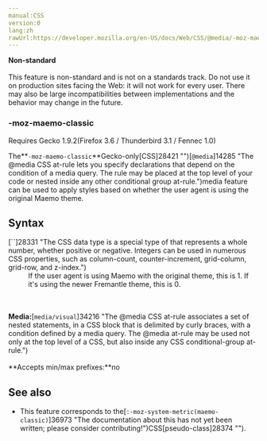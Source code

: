 ```yaml
---
manual:CSS
version:0
lang:zh
rawUrl:https://developer.mozilla.org/en-US/docs/Web/CSS/@media/-moz-maemo-classic
---
```






**Non-standard**<br></br>This feature is non-standard and is not on a standards track. Do not use it on production sites facing the Web: it will not work for every user. There may also be large incompatibilities between implementations and the behavior may change in the future.




### -moz-maemo-classic<a name="-moz-maemo-classic"></a>
Requires Gecko 1.9.2(Firefox 3.6 / Thunderbird 3.1 / Fennec 1.0)


The**`-moz-maemo-classic`**Gecko-only[CSS]28421 "")[`@media`]14285 "The @media CSS at-rule lets you specify declarations that depend on the condition of a media query. The rule may be placed at the top level of your code or nested inside any other conditional group at-rule.")media feature can be used to apply styles based on whether the user agent is using the original Maemo theme.


## Syntax<a name="Syntax"></a>
<dl><dt id=''>[`<integer>`]28331 "The <integer> CSS data type is a special type of <number> that represents a whole number, whether positive or negative. Integers can be used in numerous CSS properties, such as column-count, counter-increment, grid-column, grid-row, and z-index.")</dt><dd>If the user agent is using Maemo with the original theme, this is 1. If it&#39;s using the newer Fremantle theme, this is 0.</dd></dl>

<br></br>**Media:**[`media/visual`]34216 "The @media CSS at-rule associates a set of nested statements, in a CSS block that is delimited by curly braces, with a condition defined by a media query. The @media at-rule may be used not only at the top level of a CSS, but also inside any CSS conditional-group at-rule.")<br></br>**Accepts min/max prefixes:**no


## See also<a name="See_also"></a>

* This feature corresponds to the[`:-moz-system-metric(maemo-classic)`]36973 "The documentation about this has not yet been written; please consider contributing!")CSS[pseudo-class]28374 "").



